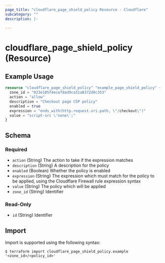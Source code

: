 ```yaml
---
page_title: "cloudflare_page_shield_policy Resource - Cloudflare"
subcategory: ""
description: |-
  
---
```


# cloudflare_page_shield_policy (Resource)



## Example Usage

```terraform
resource "cloudflare_page_shield_policy" "example_page_shield_policy" {
  zone_id = "023e105f4ecef8ad9ca31a8372d0c353"
  action = "allow"
  description = "Checkout page CSP policy"
  enabled = true
  expression = "ends_with(http.request.uri.path, \"/checkout\")"
  value = "script-src \'none\';"
}
```

<!-- schema generated by tfplugindocs -->
## Schema

### Required

- `action` (String) The action to take if the expression matches
- `description` (String) A description for the policy
- `enabled` (Boolean) Whether the policy is enabled
- `expression` (String) The expression which must match for the policy to be applied, using the Cloudflare Firewall rule expression syntax
- `value` (String) The policy which will be applied
- `zone_id` (String) Identifier

### Read-Only

- `id` (String) Identifier

## Import

Import is supported using the following syntax:

```shell
$ terraform import cloudflare_page_shield_policy.example '<zone_id>/<policy_id>'
```
